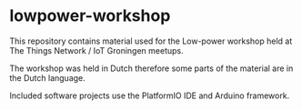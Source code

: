 # lowpower-workshop
This repository contains material used for the Low-power workshop 
held at The Things Network / IoT Groningen meetups.

The workshop was held in Dutch therefore some parts of the material are in the Dutch language.

Included software projects use the PlatformIO IDE and Arduino framework.

